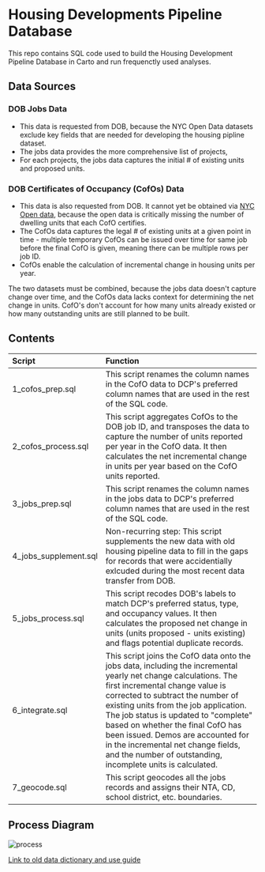 # Housing Developments Pipeline Database
This repo contains SQL code used to build the Housing Development Pipeline Database in Carto and run frequenctly used analyses.

## Data Sources

### DOB Jobs Data
- This data is requested from DOB, because the NYC Open Data datasets exclude key fields that are needed for developing the housing pipline dataset.
- The jobs data provides the more comprehensive list of projects,
- For each projects, the jobs data captures the initial # of existing units and proposed units.

### DOB Certificates of Occupancy (CofOs) Data
- This data is also requested from DOB. It cannot yet be obtained via [NYC Open data](https://data.cityofnewyork.us/dataset/DOB-Certificate-Of-Occupancy/bs8b-p36w/data), because the open data is critically missing the number of dwelling units that each CofO certifies.
- The CofOs data captures the legal # of existing units at a given point in time - multiple temporary CofOs can be issued over time for same job before the final CofO is given, meaning there can be multiple rows per job ID.
- CofOs enable the calculation of incremental change in housing units per year.

The two datasets must be combined, because the jobs data doesn't capture change over time, and the CofOs data lacks context for determining the net change in units. CofO's don't account for how many units already existed or how many outstanding units are still planned to be built.


## Contents

| Script | Function |
| :-- | :-- | 
| 1_cofos_prep.sql | This script renames the column names in the CofO data to DCP's preferred column names that are used in the rest of the SQL code. |
| 2_cofos_process.sql | This script aggregates CofOs to the DOB job ID, and transposes the data to capture the number of units reported per year in the CofO data. It then calculates the net incremental change in units per year based on the CofO units reported. |
| 3_jobs_prep.sql | This script renames the column names in the jobs data to DCP's preferred column names that are used in the rest of the SQL code. |
| 4_jobs_supplement.sql | Non-recurring step: This script supplements the new data with old housing pipeline data to fill in the gaps for records that were accidentially exlcuded during the most recent data transfer from DOB. |
| 5_jobs_process.sql | This script recodes DOB's labels to match DCP's preferred status, type, and occupancy values. It then calculates the proposed net change in units (units proposed - units existing) and flags potential duplicate records. |
| 6_integrate.sql | This script joins the CofO data onto the jobs data, including the incremental yearly net change calculations. The first incremental change value is corrected to subtract the number of existing units from the job application. The job status is updated to "complete" based on whether the final CofO has been issued. Demos are accounted for in the incremental net change fields, and the number of outstanding, incomplete units is calculated.
| 7_geocode.sql | This script geocodes all the jobs records and assigns their NTA, CD, school district, etc. boundaries. |

## Process Diagram

![process](https://github.com/NYCPlanning/housingpipeline-db/blob/master/diagram_housingdb_build.png)

[Link to old data dictionary and use guide](https://github.com/NYCPlanning/cpdocs/blob/master/docs/pipeline.md)
